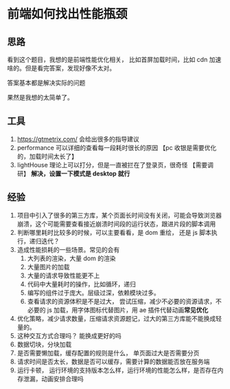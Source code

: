 # 前端如何找出性能瓶颈

## 思路

看到这个题目，我想的是前端性能优化相关， 比如首屏加载时间，比如 cdn 加速啥的。但是看完答案，发现好像不太对。

答案基本都是解决实际的问题

果然是我想的太简单了。

## 工具

1. <https://gtmetrix.com/> 会给出很多的指导建议
2. performance 可以详细的查看每一段耗时很长的原因 【pc 收银是需要优化的，加载时间太长了】
3. lightHouse 理论上可以打分，但是一直被拦在了登录页，很奇怪 【需要调研】 **解决，设置一下模式是 desktop 就行**

## 经验

1. 项目中引入了很多的第三方库，某个页面长时间没有关闭，可能会导致浏览器崩溃，这个可能需要查看接近崩溃时间段的运行状态，跟进片段的脚本调用
2. 判断哪里耗时比较多的时候，可以主要看看，是 dom 重绘， 还是 js 脚本执行，递归迭代？
3. 造成性能损耗的一些场景。常见的会有
   1. 大列表的渲染，大量 dom 的渲染
   2. 大量图片的加载
   3. 大量的请求导致性能更不上
   4. 代码中大量耗时的操作，比如循环，递归
   5. 编写的组件过于庞大。层级过深，依赖模块过多。
   6. 查看请求的资源体积是不是过大， 尝试压缩，减少不必要的资源请求，不必要的 js 加载，用字体图标代替图片，用 ae 插件代替动画**常见优化**
4. 优化策略，减少请求数量，压缩请求资源题记，过大的第三方库能不能换成轻量的。
5. 这种交互方式合理吗？ 能换成更好的吗
6. 数据切块，分块加载
7. 是否需要懒加载，缓存配置的规则是什么， 单页面过大是否需要分页
8. 请求时间是否太长，数据是否可以缓存，需要计算的数据能否放在服务端
9. 运行卡顿， 运行环境的支持版本怎么样，运行环境的性能怎么样，是否存在内存泄漏，动画安排合理吗

